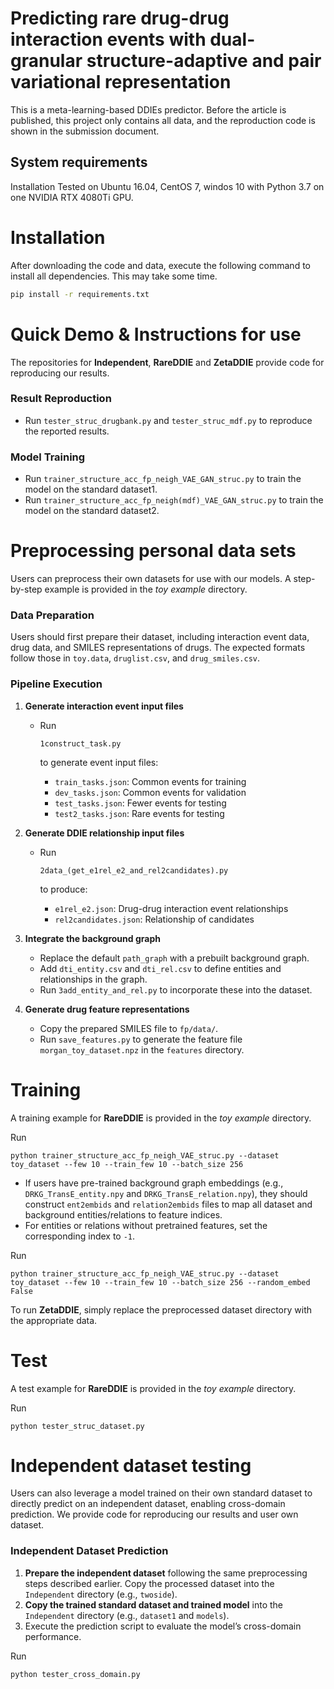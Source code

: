# Predicting rare drug-drug interaction events with dual-granular structure-adaptive and pair variational representation
This is a meta-learning-based DDIEs predictor. Before the article is published, this project only contains all data,  and the reproduction code is shown in the submission document.



## System requirements
Installation Tested on Ubuntu 16.04, CentOS 7, windos 10 with Python 3.7 on one NVIDIA RTX 4080Ti GPU.



# Installation 
After downloading the code and data, execute the following command to install all dependencies. This may take some time.

```bash
pip install -r requirements.txt
```



# Quick Demo & Instructions for use
The repositories for **Independent**, **RareDDIE** and **ZetaDDIE** provide code for reproducing our results.

### **Result Reproduction**

- Run `tester_struc_drugbank.py` and `tester_struc_mdf.py` to reproduce the reported results.

### **Model Training**

- Run `trainer_structure_acc_fp_neigh_VAE_GAN_struc.py` to train the model on the standard dataset1.
- Run `trainer_structure_acc_fp_neigh(mdf)_VAE_GAN_struc.py` to train the model on the standard dataset2.



# Preprocessing personal data sets

Users can preprocess their own datasets for use with our models. A step-by-step example is provided in the *toy example* directory. 

### **Data Preparation**

Users should first prepare their dataset, including interaction event data, drug data, and SMILES representations of drugs. The expected formats follow those in `toy.data`, `druglist.csv`, and `drug_smiles.csv`.

### **Pipeline Execution**

1. **Generate interaction event input files**

   - Run 

     ```
     1construct_task.py
     ```

      to generate event input files:

     - `train_tasks.json`: Common events for training
     - `dev_tasks.json`: Common events for validation
     - `test_tasks.json`: Fewer events for testing
     - `test2_tasks.json`: Rare events for testing

2. **Generate DDIE relationship input files**

   - Run 

     ```
     2data_(get_e1rel_e2_and_rel2candidates).py
     ```

      to produce:

     - `e1rel_e2.json`: Drug-drug interaction event relationships
     - `rel2candidates.json`: Relationship of candidates

3. **Integrate the background graph**

   - Replace the default `path_graph` with a prebuilt background graph.
   - Add `dti_entity.csv` and `dti_rel.csv` to define entities and relationships in the graph.
   - Run `3add_entity_and_rel.py` to incorporate these into the dataset.

4. **Generate drug feature representations**

   - Copy the prepared SMILES file to `fp/data/`.
   - Run `save_features.py` to generate the feature file `morgan_toy_dataset.npz` in the `features` directory.



# Training

A training example for **RareDDIE** is provided in the *toy example* directory.

Run

```
python trainer_structure_acc_fp_neigh_VAE_struc.py --dataset toy_dataset --few 10 --train_few 10 --batch_size 256
```

- If users have pre-trained background graph embeddings (e.g., `DRKG_TransE_entity.npy` and `DRKG_TransE_relation.npy`), they should construct `ent2embids` and `relation2embids` files to map all dataset and background entities/relations to feature indices.
- For entities or relations without pretrained features, set the corresponding index to `-1`.

Run

```
python trainer_structure_acc_fp_neigh_VAE_struc.py --dataset toy_dataset --few 10 --train_few 10 --batch_size 256 --random_embed False
```

To run **ZetaDDIE**, simply replace the preprocessed dataset directory with the appropriate data.



# Test

A test example for **RareDDIE** is provided in the *toy example* directory.

Run

```
python tester_struc_dataset.py
```



# Independent dataset testing

Users can also leverage a model trained on their own standard dataset to directly predict on an independent dataset, enabling cross-domain prediction. We provide code for reproducing our results and user own dataset.

### **Independent Dataset Prediction**

1. **Prepare the independent dataset** following the same preprocessing steps described earlier. Copy the processed dataset into the `Independent` directory (e.g., `twoside`).
2. **Copy the trained standard dataset and trained model** into the `Independent` directory (e.g., `dataset1` and `models`).
3. Execute the prediction script to evaluate the model’s cross-domain performance.

Run

```
python tester_cross_domain.py
```

